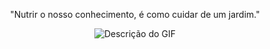 

<div align="center">
  <p>"Nutrir o nosso conhecimento, é como cuidar de um jardim."</p>
  <img src="https://i.giphy.com/media/v1.Y2lkPTc5MGI3NjExZWEzOTR5cXE1NWw0Njg3emdtMGZxaHFieWJlcDVydnZqcjE1ZzV6eiZlcD12MV9pbnRlcm5hbF9naWZfYnlfaWQmY3Q9Zw/3o751Syb8nQNtUPD7G/giphy.gif" alt="Descrição do GIF">
</div>
